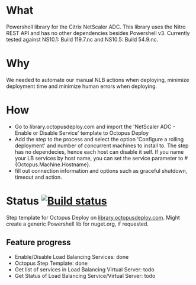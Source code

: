 # What #
Powershell library for the Citrix NetScaler ADC. This library uses the Nitro REST API and has no other dependencies besides Powershell v3. Currently  tested against NS10.1: Build 119.7.nc and NS10.5: Build 54.9.nc. 

# Why #
We needed to automate our manual NLB actions when deploying, minimize deployment time and minimize human errors when deploying. 

# How #
- Go to library.octopusdeploy.com and import the 'NetScaler ADC - Enable or Disable Service' template to Octopus Deploy
- Add the step to the process and select the option 'Configure a rolling deployment' and number of concurrent machines to install to. The step has no dependecies, hence each host can disable it self. If you name your LB services by host name, you can set the service parameter to #{Octopus.Machine.Hostname}.  
- fill out connection information and options such as graceful shutdown, timeout and action.

# Status [![Build status](https://ci.appveyor.com/api/projects/status/r60fxltqu1w0k6ar?svg=true)](https://ci.appveyor.com/project/jnus/netscalerpslib)
Step template for Octopus Deploy on [library.octopusdeploy.com](http://library.octopusdeploy.com). Might create a generic Powershell lib for nuget.org, if requested. 

## Feature progress ##
- Enable/Disable Load Balancing Services: done
- Octopus Step Template: done
- Get list of services in Load Balancing Virtual Server: todo
- Get Status of Load Balancing Service/Virtual Server: todo
